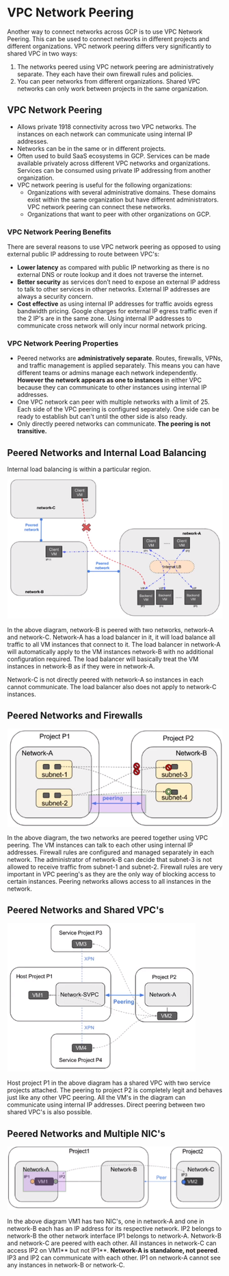 # VPC Network Peering

Another way to connect networks across GCP is to use VPC Network Peering. This can be used to connect networks in different projects and different organizations.
VPC network peering differs very significantly to shared VPC in two ways:
1. The networks peered using VPC network peering are administratively separate. They each have their own firewall rules and policies.
2. You can peer networks from different organizations. Shared VPC networks can only work between projects in the same organization.


## VPC Network Peering

- Allows private 1918 connectivity across two VPC networks. The instances on each network can communicate using internal IP addresses.
- Networks can be in the same or in different projects.
- Often used to build SaaS ecosystems in GCP. Services can be made available privately across different VPC networks and organizations. Services can be consumed using private IP addressing from another organization. 
- VPC network peering is useful for the following organizations:
  - Organizations with several administrative domains. These domains exist within the same organization but have different administrators. VPC network peering can connect these networks.
  - Organizations that want to peer with other organizations on GCP.


### VPC Network Peering Benefits

There are several reasons to use VPC network peering as opposed to using external public IP addressing to route between VPC's:

 - **Lower latency** as compared with public IP networking as there is no external DNS or route lookup and it does not traverse the internet.
- **Better security** as services don’t need to expose an external IP address to talk to other services in other networks. External IP addresses are always a security concern.
- **Cost effective** as using internal IP addresses for traffic avoids egress bandwidth pricing. Google charges for external IP egress traffic even if the 2 IP's are in the same zone. Using internal IP addresses to communicate cross network will only incur normal network pricing.


### VPC Network Peering Properties

 - Peered networks are **administratively separate**. Routes, firewalls, VPNs, and traffic management is applied separately. This means you can have different teams or admins manage each network independently. **However the network appears as one to instances** in either VPC because they can communicate to other instances using internal IP addresses.
 - One VPC network can peer with multiple networks with a limit of 25. Each side of the VPC peering is configured separately. One side can be ready to establish but can't until the other side is also ready. 
 - Only directly peered networks can communicate. **The peering is not transitive.**


## Peered Networks and Internal Load Balancing

Internal load balancing is within a particular region.

![vpc_peering_lb.png](attachments\d508e9e9.png)

In the above diagram, network-B is peered with two networks, network-A and network-C. Network-A has a load balancer in it, it will load balance all traffic to all VM instances that connect to it. The load balancer in network-A will automatically apply to the VM instances network-B with no additional configuration required. The load balancer will basically treat the VM instances in network-B as if they were in network-A.

Network-C is not directly peered with network-A so instances in each cannot communicate. The load balancer also does not apply to network-C instances.

## Peered Networks and Firewalls

![vpc_peering_fw.png](attachments\e2c9de85.png)

In the above diagram, the two networks are peered together using VPC peering. The VM instances can talk to each other using internal IP addresses. Firewall rules are configured and managed separately in each network. The administrator of network-B can decide that subnet-3 is not allowed to receive traffic from subnet-1 and subnet-2.
Firewall rules are very important in VPC peering's as they are the only way of blocking access to certain instances. Peering networks allows access to all instances in the network.

## Peered Networks and Shared VPC's


![vpc_peering_shared_vpc.png](attachments\5569da9c.png)

Host project P1 in the above diagram has a shared VPC with two service projects attached. The peering to project P2 is completely legit and behaves just like any other VPC peering. All the VM's in the diagram can communicate using internal IP addresses. Direct peering between two shared VPC's is also possible.

## Peered Networks and Multiple NIC's

![vpc_peering_multiple_nic.png](attachments\90ee6527.png)

In the above diagram VM1 has two NIC's, one in network-A and one in network-B each has an IP address for its respective network. IP2 belongs to network-B the other network interface IP1 belongs to network-A.  Network-B and network-C are peered with each other. All instances in network-C can access IP2 on VM1** but not IP1**. **Network-A is standalone, not peered**. IP3 and IP2 can communicate with each other. IP1 on network-A cannot see any instances in network-B or network-C.
